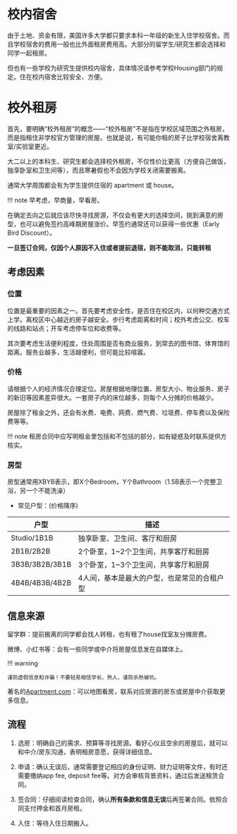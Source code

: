 
# 校内宿舍

由于土地、资金有限，美国许多大学都只要求本科一年级的新生入住学校宿舍。而且学校宿舍的费用一般也比外面租房费用高。大部分的留学生/研究生都会选择和同学一起租房。

但也有一些学校为研究生提供校内宿舍，具体情况请参考学校Housing部门的规定。住在校内宿舍比较安全、方便。

# 校外租房

首先，要明确“校外租房”的概念——“校外租房”不是指在学校区域范围之外租房，而是指租住非学校官方管理的房屋。也就是说，有可能你租的房子比学校宿舍离教室/实验室更近。

大二以上的本科生、研究生都会选择校外租房，不仅性价比更高（方便自己做饭，独享卧室和卫生间等），而且寒暑假也不会因为学校关闭需要搬离。

通常大学周围都会有为学生提供住宿的 apartment 或 house。

!!! note
    早考虑，早商量，早看房。

在确定去向之后就应该尽快寻找房源，不仅会有更大的选择空间，挑到满意的房型，也可以避免签约高峰期房屋涨价。早签约通常还可以获得一些优惠（Early Bird Discount）。

**一旦签订合同，仅因个人原因不入住或者提前退宿，则不能取消，只能转租**

## 考虑因素

### 位置
位置是最重要的因素之一。首先要考虑安全性，是否住在校区内，以何种交通方式上学。离校区中心越近的房子越安全。步行考虑距离和时间；校外考虑公交、校车的线路和站点；开车考虑停车位和收费等。

其次要考虑生活便利程度，住处周围是否有商业服务，到常去的图书馆、体育馆的距离。服务业越多，生活越便利，但可能比较喧嚣。

### 价格
请根据个人的经济情况合理定位。房屋根据地理位置、房型大小、物业服务、房子的新旧等因素差异很大。一套房子内的床位越多，则每个人分摊的价格越少。

房屋除了租金之外，还会有水费、电费、网费、燃气费、垃圾费、停车费以及保险费等等。

!!! note
    租房合同中应写明租金里包括和不包括的部分，如有疑惑及时联系提供方核实。

### 房型

房型通常用XBYB表示，即X个Bedroom，Y个Bathroom（1.5B表示一个完整卫浴，另一个不能洗澡）

- 常见户型：(价格降序)

|户型|描述|
|---|---|
|Studio/1B1B|独享卧室、卫生间、客厅和厨房|
|2B1B/2B2B|2个卧室，1~2个卫生间，共享客厅和厨房|
|3B3B/3B2B/3B1B|3个卧室，1~3个卫生间，共享客厅和厨房|
|4B4B/4B3B/4B2B|4人间，基本是最大的户型，也是常见的合租户型|

## 信息来源

留学群：提前搬离的同学都会找人转租，也有租了house找室友分摊房费。

微博、小红书等：会有一些同学或中介将房屋信息发在自媒体上。

!!! warning

    谨防虚假信息和诈骗！不要轻易相信学长、熟人，谨防杀熟被坑。

著名的[Apartment.com](https://www.apartments.com/)：可以地图看房，联系对应房源的房东或房屋中介获取更多信息。

## 流程

1. 选房：明确自己的需求、预算等寻找房源。看好心仪且空余的房屋后，就可以和中介/房东沟通，表明租房意愿，获得详细信息。

2. 申请：确认无误后，通常需要登记相应的身份证明、财力证明等文件，有时还需要缴纳app fee, deposit fee等。对方会审核背景资料，通过后发送租赁合同。

3. 签合同：仔细阅读检查合同，确认**所有条款和信息无误**后再签署合同。依照合同支付押金和首月房租。

4. 入住：等待入住日期搬入。
